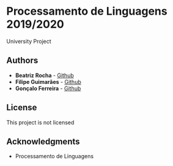 # Processamento de Linguagens 2019/2020
University Project


## Authors

* **Beatriz Rocha**  - [Github](https://github.com/)
* **Filipe Guimarães** - [Github](https://github.com/filipeguimaraes)
* **Gonçalo Ferreira** - [Github](https://github.com/TheCanT)


## License

This project is not licensed

## Acknowledgments

* Processamento de Linguagens
